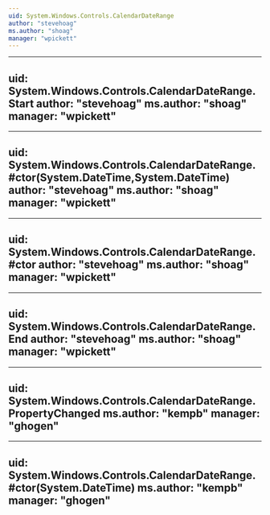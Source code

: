 ```yaml
---
uid: System.Windows.Controls.CalendarDateRange
author: "stevehoag"
ms.author: "shoag"
manager: "wpickett"
---
```


---
uid: System.Windows.Controls.CalendarDateRange.Start
author: "stevehoag"
ms.author: "shoag"
manager: "wpickett"
---

---
uid: System.Windows.Controls.CalendarDateRange.#ctor(System.DateTime,System.DateTime)
author: "stevehoag"
ms.author: "shoag"
manager: "wpickett"
---

---
uid: System.Windows.Controls.CalendarDateRange.#ctor
author: "stevehoag"
ms.author: "shoag"
manager: "wpickett"
---

---
uid: System.Windows.Controls.CalendarDateRange.End
author: "stevehoag"
ms.author: "shoag"
manager: "wpickett"
---

---
uid: System.Windows.Controls.CalendarDateRange.PropertyChanged
ms.author: "kempb"
manager: "ghogen"
---

---
uid: System.Windows.Controls.CalendarDateRange.#ctor(System.DateTime)
ms.author: "kempb"
manager: "ghogen"
---
